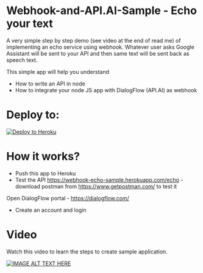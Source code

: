 # Webhook-and-API.AI-Sample - Echo your text

A very simple step by step demo (see video at the end of read me) of implementing an echo service using webhook. Whatever user asks Google Assistant will be sent to your API and then same text will be sent back as speech text.

This simple app will help you understand
- How to write an API in node
- How to integrate your node JS app with DialogFlow (API.AI) as webhook

# Deploy to:
[![Deploy to Heroku](https://www.herokucdn.com/deploy/button.svg)](https://heroku.com/deploy)

# How it works?
- Push this app to Heroku
- Test the API https://webhook-echo-sample.herokuapp.com/echo - download postman from https://www.getpostman.com/ to test it

Open DialogFlow portal - https://dialogflow.com/
- Create an account and login

# Video
Watch this video to learn the steps to create sample application.

[![IMAGE ALT TEXT HERE](https://img.youtube.com/vi/KcEo0eKDLpI/0.jpg)](https://www.youtube.com/watch?v=KcEo0eKDLpI&t=8s)
